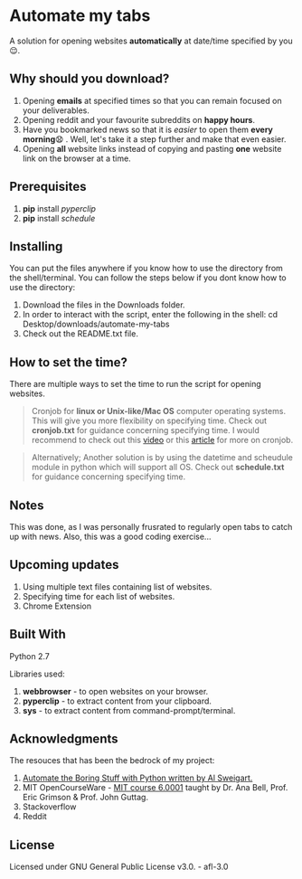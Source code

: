 # Automate my tabs

A solution for opening websites __automatically__ at date/time specified by you :relieved:.

## Why should you download?
1. Opening __emails__ at specified times so that you can remain focused on your deliverables. 
2. Opening reddit and your favourite subreddits on __happy hours__.
3. Have you bookmarked news so that it is *easier* to open them __every morning__:anguished: . Well, let's take it a step further and make that even easier.
4. Opening __all__ website links instead of copying and pasting __one__ website link on the browser at a time.

## Prerequisites
1. __pip__ install _pyperclip_
2. __pip__ install _schedule_

## Installing
You can put the files anywhere if you know how to use the directory from the shell/terminal.
You can follow the steps below if you dont know how to use the directory:
1. Download the files in the Downloads folder.
2. In order to interact with the script, enter the following in the shell: cd Desktop/downloads/automate-my-tabs
3. Check out the README.txt file.

## How to set the time?
There are multiple ways to set the time to run the script for opening websites.

> Cronjob for __linux or Unix-like/Mac OS__ computer operating systems.
> This will give you more flexibility on specifying time. 
> Check out __cronjob.txt__ for guidance concerning specifying time. 
> I would recommend to check out this [video](https://www.youtube.com/watch?v=QZJ1drMQz1A) or this [article](https://stackabuse.com/scheduling-jobs-with-python-crontab/) for more on cronjob.

> Alternatively; Another solution is by using the datetime and scheudule module in python which will support all OS. 
> Check out __schedule.txt__ for guidance concerning specifying time.

## Notes
This was done, as I was personally frusrated to regularly open tabs to catch up with news. Also, this was a good coding exercise...

## Upcoming updates
1. Using multiple text files containing list of websites.
2. Specifying time for each list of websites.
3. Chrome Extension

## Built With
Python 2.7

Libraries used:
1. __webbrowser__ - to open websites on your browser.
2. __pyperclip__ - to extract content from your clipboard.
3. __sys__ - to extract content from command-prompt/terminal.

## Acknowledgments
The resouces that has been the bedrock of my project:

1. [Automate the Boring Stuff with Python written by Al Sweigart.](https://automatetheboringstuff.com/)
2. MIT OpenCourseWare - [MIT course 6.0001](https://ocw.mit.edu/courses/electrical-engineering-and-computer-science/6-0001-introduction-to-computer-science-and-programming-in-python-fall-2016/) taught by Dr. Ana Bell, Prof. Eric Grimson & Prof. John Guttag.
3. Stackoverflow
4. Reddit

## License
Licensed under GNU General Public License v3.0. - afl-3.0
